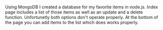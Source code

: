 Using MongoDB I created a database for my favorite items in node.js. Index page includes a list of those items as well as an update and a delete function. Unfortunetly both options don't operate properly. At the bottom of the page you can add items to the list which does works properly.
